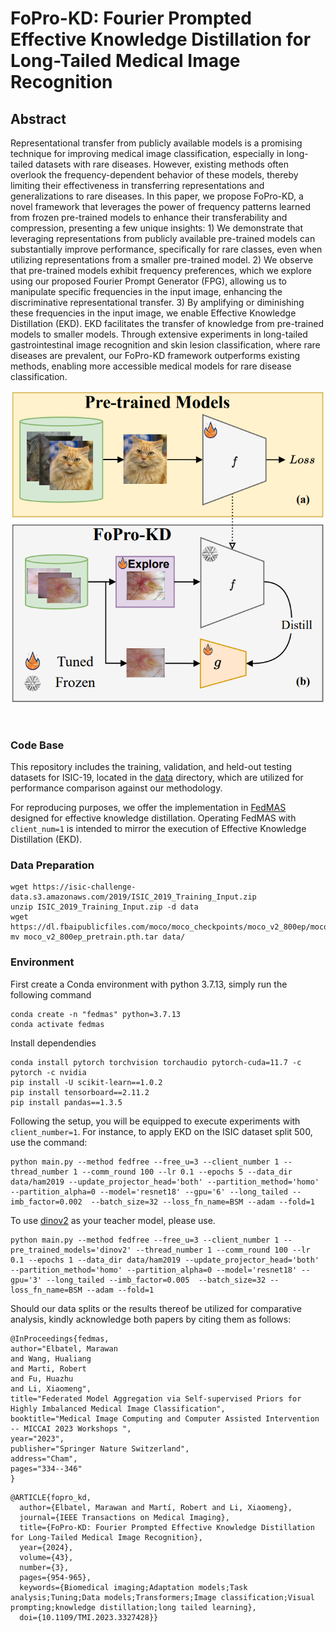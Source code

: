 # FoPro-KD: Fourier Prompted Effective Knowledge Distillation for Long-Tailed Medical Image Recognition

## Abstract
Representational transfer from publicly available models is a promising technique for improving medical image classification, especially in long-tailed datasets with rare diseases. However, existing methods often overlook the frequency-dependent behavior of these models, thereby limiting their effectiveness in transferring representations and generalizations to rare diseases. In this paper, we propose FoPro-KD, a novel framework that leverages the power of frequency patterns learned from frozen pre-trained models to enhance their transferability and compression, presenting a few unique insights: 1) We demonstrate that leveraging representations from publicly available pre-trained models can substantially improve performance, specifically for rare classes, even when utilizing representations from a smaller pre-trained model. 2) We observe that pre-trained models exhibit frequency preferences, which we explore using our proposed Fourier Prompt Generator (FPG), allowing us to manipulate specific frequencies in the input image, enhancing the discriminative representational transfer. 3) By amplifying or diminishing these frequencies in the input image, we enable Effective Knowledge Distillation (EKD). EKD facilitates the transfer of knowledge from pre-trained models to smaller models. Through extensive experiments in long-tailed gastrointestinal image recognition and skin lesion classification, where rare diseases are prevalent, our FoPro-KD framework outperforms existing methods, enabling more accessible medical models for rare disease classification. 

![FoPro-KD](fopro-kd.png)
<!-- <p><img src="fopro-kd.png" width="400" /></p> -->
<br clear="left"/>

### Code Base

This repository includes the training, validation, and held-out testing datasets for ISIC-19, located in the [data](data) directory, which are utilized for performance comparison against our methodology.

For reproducing purposes, we offer the implementation in [FedMAS](https://github.com/xmed-lab/Fed-MAS/) designed for effective knowledge distillation. Operating FedMAS with `client_num=1` is intended to mirror the execution of Effective Knowledge Distillation (EKD).

### Data Preparation
```
wget https://isic-challenge-data.s3.amazonaws.com/2019/ISIC_2019_Training_Input.zip
unzip ISIC_2019_Training_Input.zip -d data
wget https://dl.fbaipublicfiles.com/moco/moco_checkpoints/moco_v2_800ep/moco_v2_800ep_pretrain.pth.tar
mv moco_v2_800ep_pretrain.pth.tar data/
```

### Environment
First create a Conda environment with python 3.7.13, simply run the following command  
```
conda create -n "fedmas" python=3.7.13
conda activate fedmas
```

Install dependendies
```
conda install pytorch torchvision torchaudio pytorch-cuda=11.7 -c pytorch -c nvidia
pip install -U scikit-learn==1.0.2
pip install tensorboard==2.11.2
pip install pandas==1.3.5
```

Following the setup, you will be equipped to execute experiments with `client_number=1`. For instance, to apply EKD on the ISIC dataset split 500, use the command:


```
python main.py --method fedfree --free_u=3 --client_number 1 --thread_number 1 --comm_round 100 --lr 0.1 --epochs 5 --data_dir data/ham2019 --update_projector_head='both' --partition_method='homo' --partition_alpha=0 --model='resnet18' --gpu='6' --long_tailed --imb_factor=0.002  --batch_size=32 --loss_fn_name=BSM --adam --fold=1
```

To use [dinov2](https://github.com/facebookresearch/dinov2) as your teacher model, please use.
```
python main.py --method fedfree --free_u=3 --client_number 1 --pre_trained_models='dinov2' --thread_number 1 --comm_round 100 --lr 0.1 --epochs 1 --data_dir data/ham2019 --update_projector_head='both' --partition_method='homo' --partition_alpha=0 --model='resnet18' --gpu='3' --long_tailed --imb_factor=0.005  --batch_size=32 --loss_fn_name=BSM --adam --fold=1
```

Should our data splits or the results thereof be utilized for comparative analysis, kindly acknowledge both papers by citing them as follows:

```
@InProceedings{fedmas,
author="Elbatel, Marawan
and Wang, Hualiang
and Marti, Robert
and Fu, Huazhu
and Li, Xiaomeng",
title="Federated Model Aggregation via Self-supervised Priors for Highly Imbalanced Medical Image Classification",
booktitle="Medical Image Computing and Computer Assisted Intervention -- MICCAI 2023 Workshops ",
year="2023",
publisher="Springer Nature Switzerland",
address="Cham",
pages="334--346"
}
```
```
@ARTICLE{fopro_kd,
  author={Elbatel, Marawan and Martí, Robert and Li, Xiaomeng},
  journal={IEEE Transactions on Medical Imaging}, 
  title={FoPro-KD: Fourier Prompted Effective Knowledge Distillation for Long-Tailed Medical Image Recognition}, 
  year={2024},
  volume={43},
  number={3},
  pages={954-965},
  keywords={Biomedical imaging;Adaptation models;Task analysis;Tuning;Data models;Transformers;Image classification;Visual prompting;knowledge distillation;long tailed learning},
  doi={10.1109/TMI.2023.3327428}}
```
